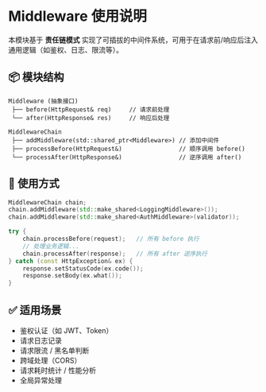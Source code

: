 # Middleware 使用说明

本模块基于 **责任链模式** 实现了可插拔的中间件系统，可用于在请求前/响应后注入通用逻辑（如鉴权、日志、限流等）。

## 📦 模块结构

```
Middleware (抽象接口)
 ├── before(HttpRequest& req)     // 请求前处理
 └── after(HttpResponse& res)     // 响应后处理

MiddlewareChain
 ├── addMiddleware(std::shared_ptr<Middleware>) // 添加中间件
 ├── processBefore(HttpRequest&)                // 顺序调用 before()
 └── processAfter(HttpResponse&)                // 逆序调用 after()
```

## 🚀 使用方式

```cpp
MiddlewareChain chain;
chain.addMiddleware(std::make_shared<LoggingMiddleware>());
chain.addMiddleware(std::make_shared<AuthMiddleware>(validator));

try {
    chain.processBefore(request);   // 所有 before 执行
    // 处理业务逻辑...
    chain.processAfter(response);   // 所有 after 逆序执行
} catch (const HttpException& ex) {
    response.setStatusCode(ex.code());
    response.setBody(ex.what());
}
```

## ✅ 适用场景

- 鉴权认证（如 JWT、Token）
- 请求日志记录
- 请求限流 / 黑名单判断
- 跨域处理（CORS）
- 请求耗时统计 / 性能分析
- 全局异常处理
